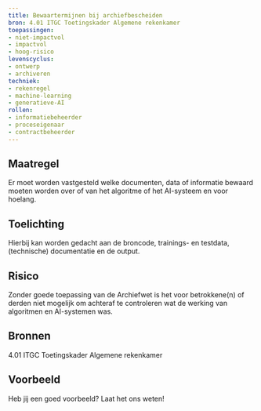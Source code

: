 ```yaml
---
title: Bewaartermijnen bij archiefbescheiden
bron: 4.01 ITGC Toetingskader Algemene rekenkamer
toepassingen:
- niet-impactvol
- impactvol
- hoog-risico
levenscyclus:
- ontwerp
- archiveren
techniek:
- rekenregel
- machine-learning
- generatieve-AI
rollen:
- informatiebeheerder
- proceseigenaar
- contractbeheerder
---
```


<!-- tags -->

## Maatregel
Er moet worden vastgesteld welke documenten, data of informatie bewaard moeten worden over of van het algoritme of het AI-systeem en voor hoelang. 

## Toelichting
Hierbij kan worden gedacht aan de broncode, trainings- en testdata, (technische) documentatie en de output. 

## Risico
Zonder goede toepassing van de Archiefwet is het voor betrokkene(n) of derden niet mogelijk om achteraf te controleren wat de werking van algoritmen en AI-systemen was.

## Bronnen
4.01 ITGC Toetingskader Algemene rekenkamer

## Voorbeeld
Heb jij een goed voorbeeld? Laat het ons weten!
